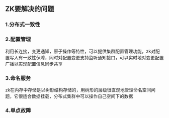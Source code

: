 ## ZK要解决的问题

### 1.分布式一致性

### 2.配置管理

利用长连接，变更通知，原子操作等特性，可以提供集群配置管理功能，zk对配置写入有一致性保障，同时对配置变更支持监听通知接口，可以实时地对变更配置广播以实现配置信息同步共享

### 3.命名服务

zk在内存中存储是以树形结构存储的，用树形的层级很直观地管理命名空间问题，它很适合数据挂载，分布式集群中可以操作自己空间下的数据

### 4.单点故障

